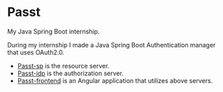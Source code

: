 # Passt
My Java Spring Boot internship.

During my internship I made a Java Spring Boot Authentication manager that uses OAuth2.0.

- [Passt-sp](Passt-sp) is the resource server.
- [Passt-idp](Passt-idp/README.md) is the authorization server.
- [Passt-frontend](Passt-frontend/README.md) is an Angular application that utilizes above servers.
